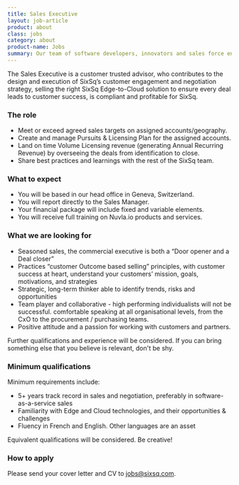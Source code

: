 ```yaml
---
title: Sales Executive
layout: job-article
product: about
class: jobs
category: about
product-name: Jobs
summary: Our team of software developers, innovators and sales force enthusiasts is our most precious asset. Do you have what it takes to be part of the adventure?
---
```



The Sales Executive is a customer trusted advisor, who contributes to the design and execution of SixSq’s customer engagement and negotiation strategy, selling the right SixSq Edge-to-Cloud solution to ensure every deal leads to customer success, is compliant and profitable for SixSq.

### The role

  * Meet or exceed agreed sales targets on assigned accounts/geography.
  * Create and manage Pursuits & Licensing Plan for the assigned accounts.
  * Land on time Volume Licensing revenue (generating Annual Recurring Revenue) by overseeing the deals from identification to close.
  * Share best practices and learnings with the rest of the SixSq team.


### What to expect

  * You will be based in our head office in Geneva, Switzerland.
  * You will report directly to the Sales Manager.
  * Your financial package will include fixed and variable elements. 
  * You will receive full training on Nuvla.io products and services.

### What we are looking for

  * Seasoned sales, the commercial executive is both a “Door opener and a Deal closer”
  * Practices “customer Outcome based selling” principles, with customer success at heart, understand your customers’ mission, goals, motivations, and strategies
  * Strategic, long-term thinker able to identify trends, risks and opportunities
  * Team player and collaborative - high performing individualists will not be successful. comfortable speaking at all organisational levels, from the CxO to the procurement / purchasing teams. 
  * Positive attitude and a passion for working with customers and partners. 

Further qualifications and experience will be considered. If you can bring something else that you believe is relevant, don't be shy.


### Minimum qualifications 

Minimum requirements include:

  * 5+ years track record in sales and negotiation, preferably in software-as-a-service sales 
  * Familiarity with Edge and Cloud technologies, and their opportunities & challenges
  * Fluency in French and English. Other languages are an asset 

Equivalent qualifications will be considered.  Be creative!

### How to apply
 
Please send your cover letter and CV to [jobs@sixsq.com](jobs@sixsq.com).